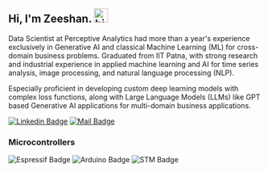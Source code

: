 ## Hi, I'm Zeeshan. <img src="https://user-images.githubusercontent.com/1303154/88677602-1635ba80-d120-11ea-84d8-d263ba5fc3c0.gif" width="28px" alt="hi">
Data Scientist at Perceptive Analytics had more than a year's experience exclusively in Generative AI and classical Machine Learning (ML) for cross-domain business problems. Graduated from IIT Patna, with strong research and industrial experience in applied machine learning and AI for time series analysis, image processing, and natural language processing (NLP). 

Especially proficient in developing custom deep learning models with complex loss functions, along with Large Language Models (LLMs) like GPT based Generative AI applications for multi-domain business applications.


[![Linkedin Badge](https://img.shields.io/badge/-Zeeshan-0e76a8?style=flat&labelColor=0e76a8&logo=linkedin&logoColor=white)](https://www.linkedin.com/in/zeeshan-wsnr/)  [![Mail Badge](https://img.shields.io/badge/-zeeshanttps-c0392b?style=flat&labelColor=c0392b&logo=gmail&logoColor=white)](mailto:zeeshanttps@gmail.com)

<!-- TODO: Add last video link -->

  

### Microcontrollers

<!-- TODO: Make technologies links takes you to repositories -->

![Espressif Badge](https://img.shields.io/badge/Espressif-ESP32/ESP8266-red) ![Arduino Badge](https://img.shields.io/badge/Arduino-nano/UNO-brightgreen) ![STM Badge](https://img.shields.io/badge/STMicroelectronics-STM32-blue)

